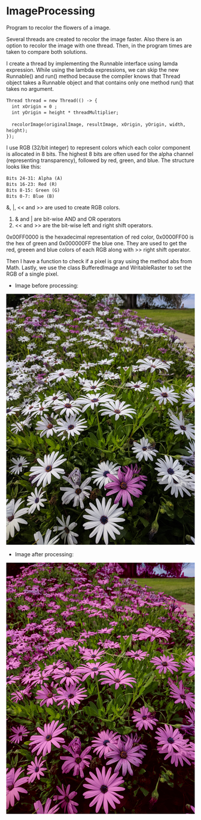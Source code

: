 # ImageProcessing
Program to recolor the flowers of a image.

Several threads are created to recolor the image faster. Also there is an option to recolor the image with one thread. Then, in the program times are taken to compare both solutions. 

I create a thread by implementing the Runnable interface using lamda expression. While using the lambda expressions, we can skip the new Runnable() and run() method because the compiler knows that Thread object takes a Runnable object and that contains only one method run() that takes no argument.

```
Thread thread = new Thread(() -> {
  int xOrigin = 0 ;
  int yOrigin = height * threadMultiplier;

  recolorImage(originalImage, resultImage, xOrigin, yOrigin, width, height);
});

```
I use RGB (32/bit integer) to represent colors which each color component is allocated in 8 bits. The highest 8 bits are often used for the alpha channel (representing transparency), followed by red, green, and blue. The structure looks like this:

    Bits 24-31: Alpha (A)
    Bits 16-23: Red (R)
    Bits 8-15: Green (G)
    Bits 0-7: Blue (B)

&, |, << and >> are used to create RGB colors. 
1. & and | are bit-wise AND and OR operators
2. << and >> are the bit-wise left and right shift operators.

0x00FF0000 is the hexadecimal representation of red color, 0x0000FF00 is the hex of green and 0x000000FF the blue one.
They are used to get the red, greeen and blue colors of each RGB along with >> right shift operator. 

Then I have a function to check if a pixel is gray using the method abs from Math. 
Lastly, we use the class BufferedImage and WritableRaster to set the RGB of a single pixel.

* Image before processing:

![alt_text](https://github.com/Jorge36/ImageProcessing/blob/5c78107ddedcbe3cd10f820645cdcd0f00be916a/resources/many-flowers.jpg)

* Image after processing:

![alt_text](https://github.com/Jorge36/ImageProcessing/blob/5c78107ddedcbe3cd10f820645cdcd0f00be916a/out/many-flowers.jpg)



    
